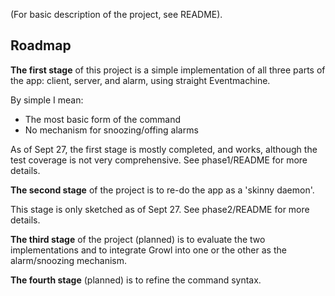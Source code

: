 (For basic description of the project, see README).

## Roadmap

**The first stage** of this project is a simple implementation of all three parts of the app: client, server, and alarm, using straight Eventmachine.

By simple I mean:

- The most basic form of the command
- No mechanism for snoozing/offing alarms

As of Sept 27, the first stage is mostly completed, and works, although the test coverage is not very comprehensive.  See phase1/README for more details.

**The second stage** of the project is to re-do the app as a 'skinny daemon'.

This stage is only sketched as of Sept 27.  See phase2/README for more details.

**The third stage** of the project (planned) is to evaluate the two implementations and to integrate Growl into one or the other as the alarm/snoozing mechanism.

**The fourth stage** (planned) is to refine the command syntax.


